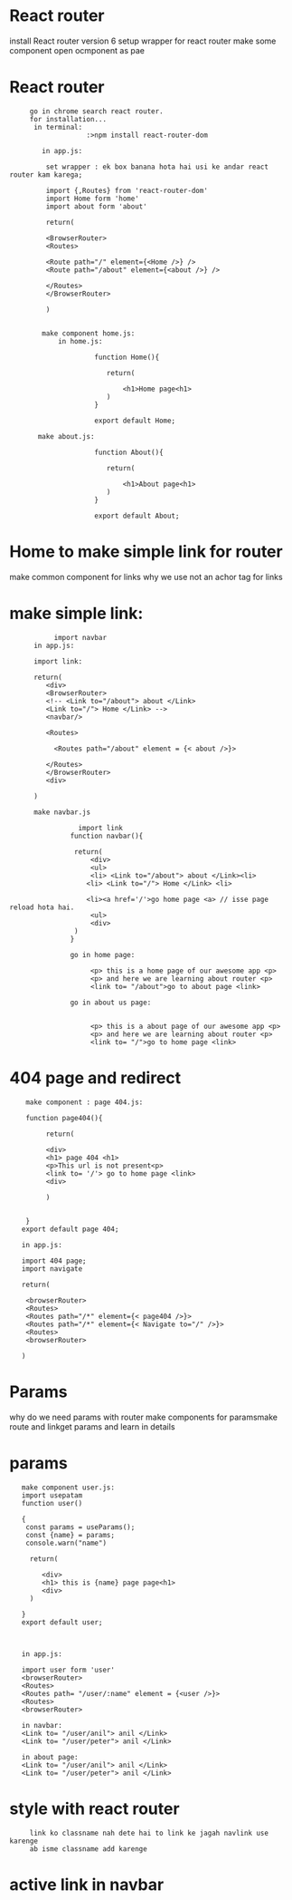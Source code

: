 # React router
install React router version 6
setup wrapper for react router 
make some component
open ocmponent as pae 
# React router
    
         go in chrome search react router.
         for installation... 
          in terminal:
                       :>npm install react-router-dom
                       
            in app.js:
             
             set wrapper : ek box banana hota hai usi ke andar react router kam karega;

             import {,Routes} from 'react-router-dom'
             import Home form 'home'
             import about form 'about'

             return(

             <BrowserRouter>
             <Routes>

             <Route path="/" element={<Home />} />
             <Route path="/about" element={<about />} />

             </Routes>
             </BrowserRouter>

             )


            make component home.js:
                in home.js: 
                        
                         function Home(){

                            return(

                                <h1>Home page<h1>
                            )
                         }
                         
                         export default Home;

           make about.js:
                         
                         function About(){

                            return(

                                <h1>About page<h1>
                            )
                         }
                         
                         export default About;

# Home to make simple link for router
make common component for links 
why we use not an achor tag for links

# make simple link:
               import navbar 
          in app.js:

          import link:

          return(
             <div>
             <BrowserRouter>
             <!-- <Link to="/about"> about </Link>
             <Link to="/"> Home </Link> -->
             <navbar/>
              
             <Routes>
               
               <Routes path="/about" element = {< about />}>

             </Routes>
             </BrowserRouter>
             <div>

          )

          make navbar.js

                     import link
                   function navbar(){
                     
                    return(
                        <div>
                        <ul>
                        <li> <Link to="/about"> about </Link><li>
                       <li> <Link to="/"> Home </Link> <li>

                       <li><a href='/'>go home page <a> // isse page reload hota hai.
                        <ul>
                        <div>
                    )
                   }

                   go in home page:
                    
                        <p> this is a home page of our awesome app <p>
                        <p> and here we are learning about router <p>
                        <link to= "/about">go to about page <link>

                   go in about us page:

                         
                        <p> this is a about page of our awesome app <p>
                        <p> and here we are learning about router <p>
                        <link to= "/">go to home page <link>

# 404 page and redirect

        make component : page 404.js:

        function page404(){
             
             return(
             
             <div>
             <h1> page 404 <h1>
             <p>This url is not present<p>
             <link to= '/'> go to home page <link>
             <div>

             )


        }                        
       export default page 404;

       in app.js:

       import 404 page;
       import navigate

       return(
        
        <browserRouter>
        <Routes>
        <Routes path="/*" element={< page404 />}>
        <Routes path="/*" element={< Navigate to="/" />}>
        <Routes>
        <browserRouter>

       )

# Params
 why do we need params with router
 make components for paramsmake route and linkget params and learn in details

 # params 

       make component user.js:
       import usepatam
       function user()
       
       {
        const params = useParams();
        const {name} = params;
        console.warn("name")

         return(

            <div>
            <h1> this is {name} page page<h1>
            <div>
         )

       }       
       export default user;



       in app.js:

       import user form 'user'
       <browserRouter>
       <Routes>
       <Routes path= "/user/:name" element = {<user />}>
       <Routes>
       <browserRouter>

       in navbar:
       <Link to= "/user/anil"> anil </Link>
       <Link to= "/user/peter"> anil </Link>

       in about page:
       <Link to= "/user/anil"> anil </Link>
       <Link to= "/user/peter"> anil </Link>

 # style with react router

         link ko classname nah dete hai to link ke jagah navlink use karenge
         ab isme classname add karenge
 # active link in navbar

               
